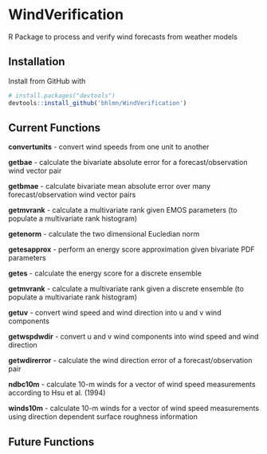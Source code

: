 # WindVerification
R Package to process and verify wind forecasts from weather models

## Installation

Install from GitHub with

```R
# install.packages("devtools")
devtools::install_github('bhlmn/WindVerification')
```

## Current Functions

**convertunits** - convert wind speeds from one unit to another

**getbae** - calculate the bivariate absolute error for a forecast/observation wind vector pair

**getbmae** - calculate bivariate mean absolute error over many forecast/observation wind vector pairs

**getmvrank** - calculate a multivariate rank given EMOS parameters (to populate a multivariate rank histogram)

**getenorm** - calculate the two dimensional Eucledian norm

**getesapprox** - perform an energy score approximation given bivariate PDF parameters

**getes** - calculate the energy score for a discrete ensemble

**getmvrank** - calculate a multivariate rank given a discrete ensemble (to populate a multivariate rank histogram)

**getuv** - convert wind speed and wind direction into u and v wind components

**getwspdwdir** - convert u and v wind components into wind speed and wind direction

**getwdirerror** - calculate the wind direction error of a forecast/observation pair

**ndbc10m** - calculate 10-m winds for a vector of wind speed measurements according to Hsu et al. (1994)

**winds10m** - calculate 10-m winds for a vector of wind speed measurements using direction dependent surface roughness information

## Future Functions
